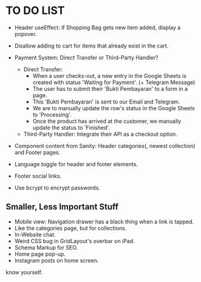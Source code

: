 # TO DO LIST

- Header useEffect: if Shopping Bag gets new item added, display a popover.
- Disallow adding to cart for items that already exist in the cart.

- Payment System: Direct Transfer or Third-Party Handler?
  - Direct Transfer:
    - When a user checks-out, a new entry in the Google Sheets is created with status 'Waiting for Payment'. (+ Telegram Message)
    - The user has to submit their 'Bukti Pembayaran' to a form in a page.
    - This 'Bukti Pembayaran' is sent to our Email and Telegram.
    - We are to manually update the row's status in the Google Sheets to 'Processing'.
    - Once the product has arrived at the customer, we manually update the status to 'Finished'.
  - Third-Party Handler: Integrate their API as a checkout option.

- Component content from Sanity: Header categories(, newest collection) and Footer pages.
- Language toggle for header and footer elements.
- Footer social links.

- Use bcrypt to encrypt passwords.

## Smaller, Less Important Stuff

- Mobile view: Navigation drawer has a black thing when a link is tapped.
- Like the categories page, but for collections.
- In-Website chat.
- Weird CSS bug in GridLayout's overbar on iPad.
- Schema Markup for SEO.
- Home page pop-up.
- Instagram posts on home screen.

know yourself.
